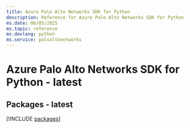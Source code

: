 ```yaml
---
title: Azure Palo Alto Networks SDK for Python
description: Reference for Azure Palo Alto Networks SDK for Python
ms.date: 06/05/2025
ms.topic: reference
ms.devlang: python
ms.service: paloaltonetworks
---
```

# Azure Palo Alto Networks SDK for Python - latest
## Packages - latest
[!INCLUDE [packages](palo-alto-networks-index.md)]